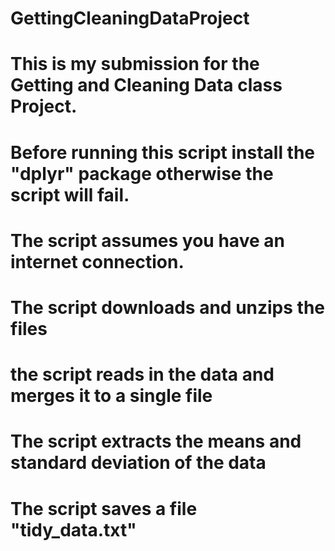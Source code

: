 # GettingCleaningDataProject
# This is my submission for the Getting and Cleaning Data class Project.
# Before running this script install the "dplyr" package otherwise the script will fail.
# The script assumes you have an internet connection.
# The script downloads and unzips the files
# the script reads in the data and merges it to a single file
# The script extracts the means and standard deviation of the data
# The script saves a file "tidy_data.txt"
